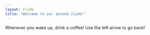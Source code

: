 ```yaml
---
layout: slide
title: "Welcome to our second slide!"
---
```

Whenever you wake up, drink a coffee!
Use the left arrow to go back!